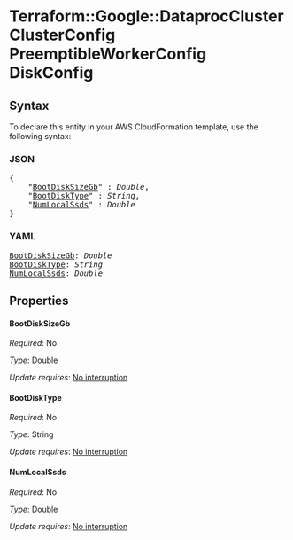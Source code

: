 # Terraform::Google::DataprocCluster ClusterConfig PreemptibleWorkerConfig DiskConfig

## Syntax

To declare this entity in your AWS CloudFormation template, use the following syntax:

### JSON

<pre>
{
    "<a href="#bootdisksizegb" title="BootDiskSizeGb">BootDiskSizeGb</a>" : <i>Double</i>,
    "<a href="#bootdisktype" title="BootDiskType">BootDiskType</a>" : <i>String</i>,
    "<a href="#numlocalssds" title="NumLocalSsds">NumLocalSsds</a>" : <i>Double</i>
}
</pre>

### YAML

<pre>
<a href="#bootdisksizegb" title="BootDiskSizeGb">BootDiskSizeGb</a>: <i>Double</i>
<a href="#bootdisktype" title="BootDiskType">BootDiskType</a>: <i>String</i>
<a href="#numlocalssds" title="NumLocalSsds">NumLocalSsds</a>: <i>Double</i>
</pre>

## Properties

#### BootDiskSizeGb

_Required_: No

_Type_: Double

_Update requires_: [No interruption](https://docs.aws.amazon.com/AWSCloudFormation/latest/UserGuide/using-cfn-updating-stacks-update-behaviors.html#update-no-interrupt)

#### BootDiskType

_Required_: No

_Type_: String

_Update requires_: [No interruption](https://docs.aws.amazon.com/AWSCloudFormation/latest/UserGuide/using-cfn-updating-stacks-update-behaviors.html#update-no-interrupt)

#### NumLocalSsds

_Required_: No

_Type_: Double

_Update requires_: [No interruption](https://docs.aws.amazon.com/AWSCloudFormation/latest/UserGuide/using-cfn-updating-stacks-update-behaviors.html#update-no-interrupt)

